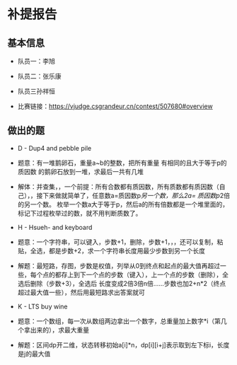 # 补提报告
## 基本信息

- 队员一：李旭

- 队员二：张乐康

- 队员三孙祥恒

- 比赛链接：https://vjudge.csgrandeur.cn/contest/507680#overview

## 做出的题

- D - Dup4 and pebble pile 

- 题意：有一堆鹅卵石，重量a~b的整数，把所有重量 有相同的且大于等于p的质因数 的鹅卵石放到一堆，求最后一共有几堆
- 解体：并查集，，一个前提：所有合数都有质因数，所有质数都有质因数（自己），，接下来做就简单了，任意数a=质因数p*另一个数，那么2a= 质因数p*2倍的另一个数。
枚举一个数a大于等于p，然后a的所有倍数都是一个堆里面的，标记下过程枚举过的数，就不用判断质数了。

- H - Hsueh- and keyboard

- 题意：一个字符串，可以键入，步数+1，删除，步数+1，，，还可以复制，粘贴，全选，都是步数+2，求一个字符串长度用最少步数到另一个长度
- 解题：最短路，存图，步数是权值，列举从0到终点和起点的最大值再超过一些，每个点的都存上到下一个点的步数（键入），上一个点的步数（删除），全选后删除（步数+3），全选后
长度变成2倍3倍n倍......步数也加2+n*2（终点超过最大值一些），然后用最短路求出答案就可

- K - LTS buy wine

- 题意：一个数组，每一次从数组两边拿出一个数字，总重量加上数字*i（第几个拿出来的），求最大重量
- 解题：区间dp开二维，状态转移初始a[i]*n，dp[i][i+j]表示取到左下标i，长度是j的最大值
